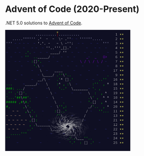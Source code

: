 # Advent of Code (2020-Present)

.NET 5.0 solutions to [Advent of Code](https://adventofcode.com).

<a href="https://adventofcode.com"><img src="2020/calendar.png" width="80%" /></a>